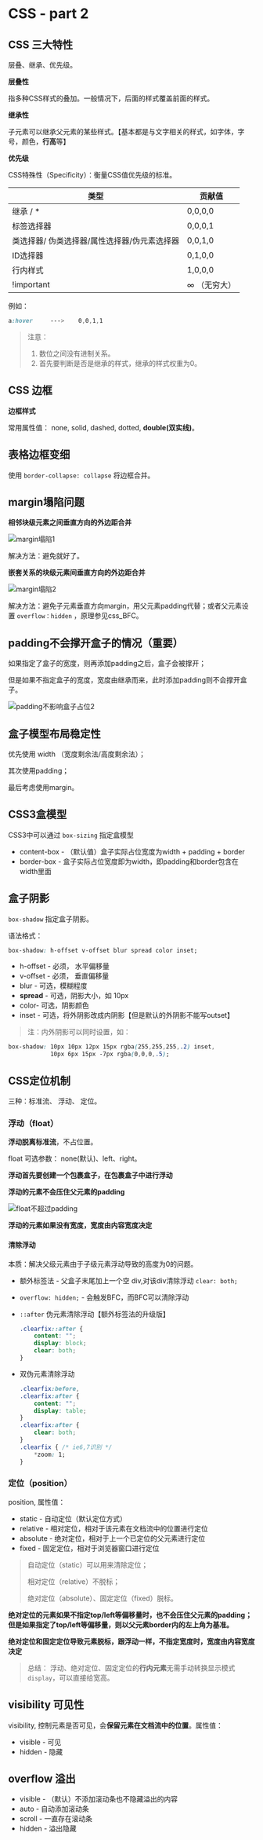 # CSS - part 2

## CSS 三大特性

层叠、继承、优先级。

**层叠性**

指多种CSS样式的叠加。一般情况下，后面的样式覆盖前面的样式。

**继承性**

子元素可以继承父元素的某些样式。【基本都是与文字相关的样式，如字体，字号，颜色，**行高**等】

**优先级**

CSS特殊性（Specificity）：衡量CSS值优先级的标准。

| 类型                                         | 贡献值       |
| -------------------------------------------- | ------------ |
| 继承 / *                                     | 0,0,0,0      |
| 标签选择器                                   | 0,0,0,1      |
| 类选择器/ 伪类选择器/属性选择器/伪元素选择器 | 0,0,1,0      |
| ID选择器                                     | 0,1,0,0      |
| 行内样式                                     | 1,0,0,0      |
| !important                                   | ∞ （无穷大） |

例如：

```css
a:hover     --->    0,0,1,1
```

> 注意：
>
> 1. 数位之间没有进制关系。
> 2. 首先要判断是否是继承的样式，继承的样式权重为0。

## CSS 边框

**边框样式**

常用属性值： none, solid, dashed, dotted, **double(双实线)**。

## 表格边框变细

使用 `border-collapse: collapse` 将边框合并。

## margin塌陷问题

**相邻块级元素之间垂直方向的外边距合并**

 ![margin塌陷1](assets/margin塌陷1.png)

解决方法：避免就好了。

**嵌套关系的块级元素间垂直方向的外边距合并**

 ![margin塌陷2](assets/margin塌陷2.png)

解决方法：避免子元素垂直方向margin，用父元素padding代替；或者父元素设置 `overflow：hidden`  ，原理参见css_BFC。

## padding不会撑开盒子的情况（重要）

如果指定了盒子的宽度，则再添加padding之后，盒子会被撑开；

但是如果不指定盒子的宽度，宽度由继承而来，此时添加padding则不会撑开盒子。

 ![padding不影响盒子占位2](assets/pl30w100.png)

## 盒子模型布局稳定性

优先使用 width （宽度剩余法/高度剩余法）；

其次使用padding；

最后考虑使用margin。

## CSS3盒模型

CSS3中可以通过 `box-sizing` 指定盒模型

- content-box - （默认值）盒子实际占位宽度为width + padding + border
- border-box - 盒子实际占位宽度即为width，即padding和border包含在width里面

## 盒子阴影

`box-shadow` 指定盒子阴影。

语法格式：

```css
box-shadow: h-offset v-offset blur spread color inset;
```

- h-offset - 必须， 水平偏移量
- v-offset - 必须， 垂直偏移量
- blur - 可选，模糊程度
- **spread** - 可选，阴影大小，如 10px
- color- 可选，阴影颜色
- inset - 可选，将外阴影改成内阴影【但是默认的外阴影不能写outset】

> 注：内外阴影可以同时设置，如：

```css
box-shadow: 10px 10px 12px 15px rgba(255,255,255,.2) inset,
            10px 6px 15px -7px rgba(0,0,0,.5);
```

## CSS定位机制

三种：标准流、 浮动、 定位。

### 浮动（float）

**浮动脱离标准流**，不占位置。

float 可选参数： none(默认)、left、right。

**浮动首先要创建一个包裹盒子，在包裹盒子中进行浮动**

**浮动的元素不会压住父元素的padding**

 ![float不超过padding](assets/浮动不超过padding.png)

**浮动的元素如果没有宽度，宽度由内容宽度决定**

#### 清除浮动
本质：解决父级元素由于子级元素浮动导致的高度为0的问题。

- 额外标签法 - 父盒子末尾加上一个空 div,对该div清除浮动 `clear: both;`

- `overflow: hidden;` - 会触发BFC，而BFC可以清除浮动

- `::after` 伪元素清除浮动【额外标签法的升级版】

  ```css
  .clearfix::after {
      content: "";
      display: block;
      clear: both;
  }
  ```

- 双伪元素清除浮动

  ```css
  .clearfix:before,
  .clearfix:after {
      content: "";
      display: table;
  }
  .clearfix:after {
      clear: both;
  }
  .clearfix { /* ie6,7识别 */
      *zoom: 1;
  }
  ```


### 定位（position）

position, 属性值：

- static - 自动定位（默认定位方式）
- relative - 相对定位，相对于该元素在文档流中的位置进行定位
- absolute - 绝对定位，相对于上一个已定位的父元素进行定位
- fixed - 固定定位，相对于浏览器窗口进行定位

> 自动定位（static）可以用来清除定位；
>
> 相对定位（relative）不脱标；
>
> 绝对定位（absolute）、固定定位（fixed）脱标。

**绝对定位的元素如果不指定top/left等偏移量时，也不会压住父元素的padding；但是如果指定了top/left等偏移量，则以父元素border内的左上角为基准。**

**绝对定位和固定定位导致元素脱标，跟浮动一样，不指定宽度时，宽度由内容宽度决定**

> 总结： 浮动、绝对定位、固定定位的**行内元素**无需手动转换显示模式 `display`，可以直接给宽高。

## visibility 可见性

visibility, 控制元素是否可见，会**保留元素在文档流中的位置**。属性值：

- visible  - 可见
- hidden - 隐藏

## overflow 溢出

- visible - （默认）不添加滚动条也不隐藏溢出的内容 
- auto - 自动添加滚动条
- scroll - 一直存在滚动条
- hidden - 溢出隐藏

